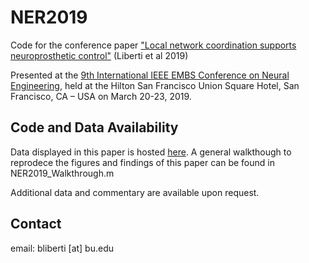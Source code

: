 # NER2019
Code for the conference paper ["Local network coordination supports neuroprosthetic control"](LIBERTI_NER_LaTeX/NER2019_Liberti_v093018.pdf) (Liberti et al 2019)

Presented at the [9th International IEEE EMBS Conference on Neural Engineering](https://neuro.embs.org/2019/), held at the Hilton San Francisco Union Square Hotel, San Francisco, CA – USA on March 20-23, 2019.




## Code and Data Availability

Data displayed in this paper is hosted [here](https://neuro.embs.org/2019/). A general walkthough to reprodece the figures and findings of this paper can be found in NER2019_Walkthrough.m

Additional data and commentary are available upon request.

## Contact

email: bliberti [at] bu.edu
